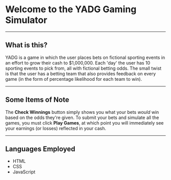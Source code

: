 # Welcome to the YADG Gaming Simulator
---

## What is this?

YADG is a game in which the user places bets on fictional sporting events in an effort to grow their cash to $1,000,000. Each 'day' the user has 10 sporting events to pick from, all with fictional betting odds. The small twist is that the user has a betting team that also provides feedback on every game (in the form of percentage likelihood for each team to win).

---
## Some Items of Note

The **Check Winnings** button simply shows you what your bets *would* win based on the odds they're given. To submit your bets and simulate all the games, you must click **Play Games**, at which point you will immediately see your earnings (or losses) reflected in your cash.

---
## Languages Employed
* HTML
* CSS
* JavaScript
